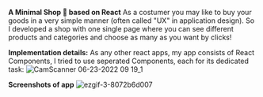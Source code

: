 **A Minimal Shop 🛒 based on React**
As a costumer you may like to buy your goods in a very simple manner (often called "UX" in application design). So I developed a shop with one single page where you can see different products and categories and choose as many as you want by clicks!

**Implementation details:**
As any other react apps, my app consists of React Components, I tried to use seperated Components, each for its dedicated task:
![CamScanner 06-23-2022 09 19_1](https://user-images.githubusercontent.com/59139628/175216921-4ec69c1b-e012-4597-b994-30788061eb49.jpg)

**Screenshots of app**
![ezgif-3-8072b6d007](https://user-images.githubusercontent.com/59139628/175103198-739c5ec8-c8d0-4c28-a6db-8703024176c0.gif)
